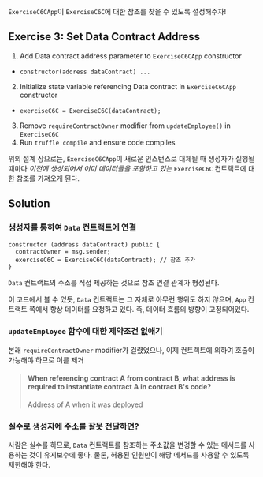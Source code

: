 `ExerciseC6CApp`이 `ExerciseC6C`에 대한 참조를 찾을 수 있도록 설정해주자!

## Exercise 3: Set Data Contract Address

1. Add Data contract address parameter to `ExerciseC6CApp` constructor
  - `constructor(address dataContract) ...`
2. Initialize state variable referencing Data contract in `ExerciseC6CApp` constructor
  - `exerciseC6C = ExerciseC6C(dataContract);`
3. Remove `requireContractOwner` modifier from `updateEmployee()` in `ExerciseC6C`
4. Run `truffle compile` and ensure code compiles

위의 설계 상으로는, `ExerciseC6CApp`이 새로운 인스턴스로 대체될 때 생성자가 실행될 때마다 *이전에 생성되어서 이미 데이터들을 포함하고 있는* `ExerciseC6C` 컨트랙트에 대한 참조를 가져오게 된다.

## Solution

### 생성자를 통하여 `Data` 컨트랙트에 연결

```solidity
constructor (address dataContract) public {
  contractOwner = msg.sender;
  exerciseC6C = ExerciseC6C(dataContract); // 참조 추가
}
```

`Data` 컨트랙트의 주소를 직접 제공하는 것으로 참조 연결 관계가 형성된다.

이 코드에서 볼 수 있듯, `Data` 컨트랙트는 그 자체로 아무런 행위도 하지 않으며, `App` 컨트랙트 쪽에서 항상 데이터를 요청하고 있다. 즉, 데이터 흐름의 방향이 고정되어있다.

### `updateEmployee` 함수에 대한 제약조건 없애기

본래 `requireContractOwner` modifier가 걸렸었으나, 이제 컨트랙트에 의하여 호출이 가능해야 하므로 이를 제거

> #### When referencing contract A from contract B, what address is required to instantiate contract A in contract B's code?
> Address of A when it was deployed

### 실수로 생성자에 주소를 잘못 전달하면?

사람은 실수를 하므로, `Data` 컨트랙트를 참조하는 주소값을 변경할 수 있는 메서드를 사용하는 것이 유지보수에 좋다. 물론, 허용된 인원만이 해당 메서드를 사용할 수 있도록 제한해야 한다.
